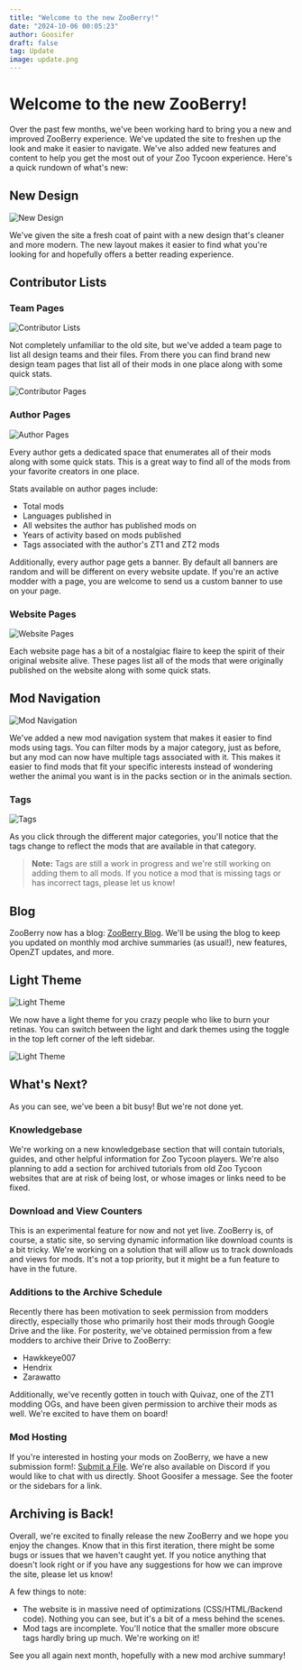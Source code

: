 ```yaml
---
title: "Welcome to the new ZooBerry!"
date: "2024-10-06 00:05:23"
author: Goosifer
draft: false
tag: Update
image: update.png
---
```


# Welcome to the new ZooBerry!

Over the past few months, we've been working hard to bring you a new and improved ZooBerry experience. We've updated the site to freshen up the look and make it easier to navigate. We've also added new features and content to help you get the most out of your Zoo Tycoon experience. Here's a quick rundown of what's new:

## New Design

![New Design]({{<cdn>}}blog/welcome-to-zb-2.0/images/zb1.jpg)

We've given the site a fresh coat of paint with a new design that's cleaner and more modern. The new layout makes it easier to find what you're looking for and hopefully offers a better reading experience.

## Contributor Lists

### Team Pages

![Contributor Lists]({{<cdn>}}blog/welcome-to-zb-2.0/images/zb2.jpg)

Not completely unfamiliar to the old site, but we've added a team page to list all design teams and their files. From there you can find brand new design team pages that list all of their mods in one place along with some quick stats.

![Contributor Pages]({{<cdn>}}blog/welcome-to-zb-2.0/images/zb3.jpg)

### Author Pages

![Author Pages]({{<cdn>}}blog/welcome-to-zb-2.0/images/zb4.jpg)

Every author gets a dedicated space that enumerates all of their mods along with some quick stats. This is a great way to find all of the mods from your favorite creators in one place.

Stats available on author pages include:
- Total mods
- Languages published in
- All websites the author has published mods on
- Years of activity based on mods published
- Tags associated with the author's ZT1 and ZT2 mods

Additionally, every author page gets a banner. By default all banners are random and will be different on every website update. If you're an active modder with a page, you are welcome to send us a custom banner to use on your page.

### Website Pages

![Website Pages]({{<cdn>}}blogwelcome-to-zb-2.0/images/zb5.jpg)

Each website page has a bit of a nostalgiac flaire to keep the spirit of their original website alive. These pages list all of the mods that were originally published on the website along with some quick stats.

## Mod Navigation

![Mod Navigation]({{<cdn>}}blogwelcome-to-zb-2.0/images/zb6.jpg)

We've added a new mod navigation system that makes it easier to find mods using tags. You can filter mods by a major category, just as before, but any mod can now have multiple tags associated with it. This makes it easier to find mods that fit your specific interests instead of wondering wether the animal you want is in the packs section or in the animals section.

### Tags

![Tags]({{<cdn>}}/blogwelcome-to-zb-2.0/images/zb7.jpg)

As you click through the different major categories, you'll notice that the tags change to reflect the mods that are available in that category.

> **Note:** Tags are still a work in progress and we're still working on adding them to all mods. If you notice a mod that is missing tags or has incorrect tags, please let us know!

## Blog

ZooBerry now has a blog: [ZooBerry Blog](/blog/). We'll be using the blog to keep you updated on monthly mod archive summaries (as usual!), new features, OpenZT updates, and more.

## Light Theme

![Light Theme]({{<cdn>}}blog/welcome-to-zb-2.0/images/zb8.jpg)

We now have a light theme for you crazy people who like to burn your retinas. You can switch between the light and dark themes using the toggle in the top left corner of the left sidebar.

![Light Theme]({{<cdn>}}blog/welcome-to-zb-2.0/images/zb9.jpg)

## What's Next?

As you can see, we've been a bit busy! But we're not done yet. 

### Knowledgebase

We're working on a new knowledgebase section that will contain tutorials, guides, and other helpful information for Zoo Tycoon players. We're also planning to add a section for archived tutorials from old Zoo Tycoon websites that are at risk of being lost, or whose images or links need to be fixed.

### Download and View Counters

This is an experimental feature for now and not yet live. ZooBerry is, of course, a static site, so serving dynamic information like download counts is a bit tricky. We're working on a solution that will allow us to track downloads and views for mods. It's not a top priority, but it might be a fun feature to have in the future.

### Additions to the Archive Schedule

Recently there has been motivation to seek permission from modders directly, especially those who primarily host their mods through Google Drive and the like. For posterity, we've obtained permission from a few modders to archive their Drive to ZooBerry:

- Hawkkeye007
- Hendrix
- Zarawatto

Additionally, we've recently gotten in touch with Quivaz, one of the ZT1 modding OGs, and have been given permission to archive their mods as well. We're excited to have them on board!

### Mod Hosting

If you're interested in hosting your mods on ZooBerry, we have a new submission form!: [Submit a File](/knowledgebase/zooberry/site/submit/). We're also available on Discord if you would like to chat with us directly. Shoot Goosifer a message. See the footer or the sidebars for a link.

## Archiving is Back!

Overall, we're excited to finally release the new ZooBerry and we hope you enjoy the changes. Know that in this first iteration, there might be some bugs or issues that we haven't caught yet. If you notice anything that doesn't look right or if you have any suggestions for how we can improve the site, please let us know! 

A few things to note:

- The website is in massive need of optimizations (CSS/HTML/Backend code). Nothing you can see, but it's a bit of a mess behind the scenes.
- Mod tags are incomplete. You'll notice that the smaller more obscure tags hardly bring up much. We're working on it!

See you all again next month, hopefully with a new mod archive summary!